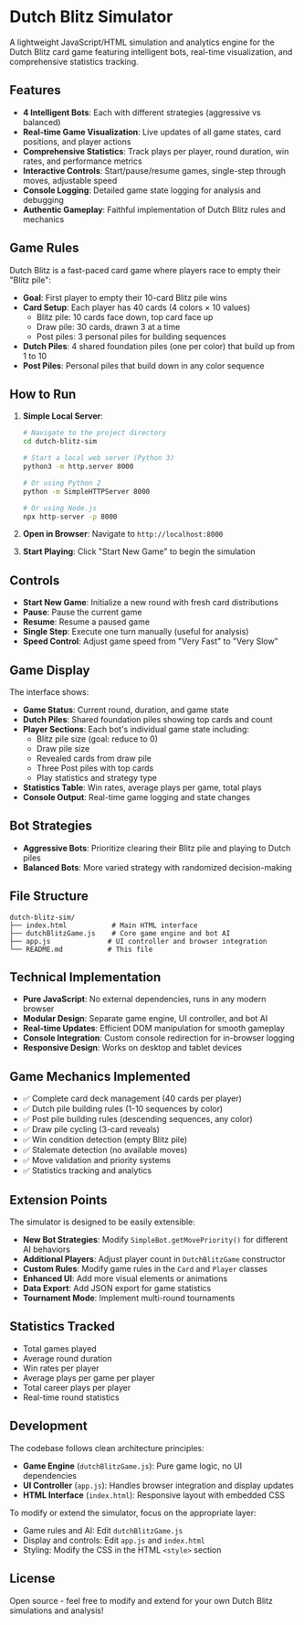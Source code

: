 # Dutch Blitz Simulator

A lightweight JavaScript/HTML simulation and analytics engine for the Dutch Blitz card game featuring intelligent bots, real-time visualization, and comprehensive statistics tracking.

## Features

- **4 Intelligent Bots**: Each with different strategies (aggressive vs balanced)
- **Real-time Game Visualization**: Live updates of all game states, card positions, and player actions
- **Comprehensive Statistics**: Track plays per player, round duration, win rates, and performance metrics
- **Interactive Controls**: Start/pause/resume games, single-step through moves, adjustable speed
- **Console Logging**: Detailed game state logging for analysis and debugging
- **Authentic Gameplay**: Faithful implementation of Dutch Blitz rules and mechanics

## Game Rules

Dutch Blitz is a fast-paced card game where players race to empty their "Blitz pile":

- **Goal**: First player to empty their 10-card Blitz pile wins
- **Card Setup**: Each player has 40 cards (4 colors × 10 values)
  - Blitz pile: 10 cards face down, top card face up
  - Draw pile: 30 cards, drawn 3 at a time
  - Post piles: 3 personal piles for building sequences
- **Dutch Piles**: 4 shared foundation piles (one per color) that build up from 1 to 10
- **Post Piles**: Personal piles that build down in any color sequence

## How to Run

1. **Simple Local Server**:
   ```bash
   # Navigate to the project directory
   cd dutch-blitz-sim
   
   # Start a local web server (Python 3)
   python3 -m http.server 8000
   
   # Or using Python 2
   python -m SimpleHTTPServer 8000
   
   # Or using Node.js
   npx http-server -p 8000
   ```

2. **Open in Browser**: Navigate to `http://localhost:8000`

3. **Start Playing**: Click "Start New Game" to begin the simulation

## Controls

- **Start New Game**: Initialize a new round with fresh card distributions
- **Pause**: Pause the current game
- **Resume**: Resume a paused game
- **Single Step**: Execute one turn manually (useful for analysis)
- **Speed Control**: Adjust game speed from "Very Fast" to "Very Slow"

## Game Display

The interface shows:

- **Game Status**: Current round, duration, and game state
- **Dutch Piles**: Shared foundation piles showing top cards and count
- **Player Sections**: Each bot's individual game state including:
  - Blitz pile size (goal: reduce to 0)
  - Draw pile size
  - Revealed cards from draw pile
  - Three Post piles with top cards
  - Play statistics and strategy type
- **Statistics Table**: Win rates, average plays per game, total plays
- **Console Output**: Real-time game logging and state changes

## Bot Strategies

- **Aggressive Bots**: Prioritize clearing their Blitz pile and playing to Dutch piles
- **Balanced Bots**: More varied strategy with randomized decision-making

## File Structure

```
dutch-blitz-sim/
├── index.html           # Main HTML interface
├── dutchBlitzGame.js    # Core game engine and bot AI
├── app.js              # UI controller and browser integration
└── README.md           # This file
```

## Technical Implementation

- **Pure JavaScript**: No external dependencies, runs in any modern browser
- **Modular Design**: Separate game engine, UI controller, and bot AI
- **Real-time Updates**: Efficient DOM manipulation for smooth gameplay
- **Console Integration**: Custom console redirection for in-browser logging
- **Responsive Design**: Works on desktop and tablet devices

## Game Mechanics Implemented

- ✅ Complete card deck management (40 cards per player)
- ✅ Dutch pile building rules (1-10 sequences by color)
- ✅ Post pile building rules (descending sequences, any color)
- ✅ Draw pile cycling (3-card reveals)
- ✅ Win condition detection (empty Blitz pile)
- ✅ Stalemate detection (no available moves)
- ✅ Move validation and priority systems
- ✅ Statistics tracking and analytics

## Extension Points

The simulator is designed to be easily extensible:

- **New Bot Strategies**: Modify `SimpleBot.getMovePriority()` for different AI behaviors
- **Additional Players**: Adjust player count in `DutchBlitzGame` constructor
- **Custom Rules**: Modify game rules in the `Card` and `Player` classes
- **Enhanced UI**: Add more visual elements or animations
- **Data Export**: Add JSON export for game statistics
- **Tournament Mode**: Implement multi-round tournaments

## Statistics Tracked

- Total games played
- Average round duration
- Win rates per player
- Average plays per game per player
- Total career plays per player
- Real-time round statistics

## Development

The codebase follows clean architecture principles:

- **Game Engine** (`dutchBlitzGame.js`): Pure game logic, no UI dependencies
- **UI Controller** (`app.js`): Handles browser integration and display updates
- **HTML Interface** (`index.html`): Responsive layout with embedded CSS

To modify or extend the simulator, focus on the appropriate layer:
- Game rules and AI: Edit `dutchBlitzGame.js`
- Display and controls: Edit `app.js` and `index.html`
- Styling: Modify the CSS in the HTML `<style>` section

## License

Open source - feel free to modify and extend for your own Dutch Blitz simulations and analysis!
